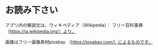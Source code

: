 # お読み下さい

アプリ内の解説文は、ウィキペディア（Wikipedia）： フリー百科事典（https://ja.wikipedia.org/）より。

画像はフリー画像素材pixabay （https://pixabay.com/）によるものです。